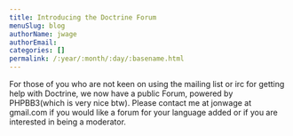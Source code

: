 ```yaml
---
title: Introducing the Doctrine Forum
menuSlug: blog
authorName: jwage 
authorEmail: 
categories: []
permalink: /:year/:month/:day/:basename.html
---
```

For those of you who are not keen on using the mailing list or irc for
getting help with Doctrine, we now have a public Forum, powered by
PHPBB3(which is very nice btw). Please contact me at jonwage at
gmail.com if you would like a forum for your language added or if you
are interested in being a moderator.
